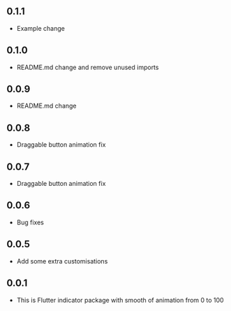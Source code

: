 ## 0.1.1
* Example change

## 0.1.0
* README.md change and remove unused imports
## 0.0.9
* README.md change

## 0.0.8
* Draggable button animation fix

## 0.0.7
* Draggable button animation fix

## 0.0.6

* Bug fixes

## 0.0.5

* Add some extra customisations

## 0.0.1

* This is Flutter indicator package with smooth of animation from 0 to 100



